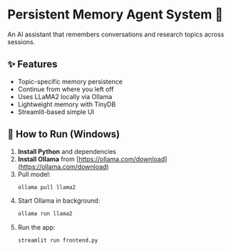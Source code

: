 # Persistent Memory Agent System 🧠

An AI assistant that remembers conversations and research topics across sessions.

## ✨ Features
- Topic-specific memory persistence
- Continue from where you left off
- Uses LLaMA2 locally via Ollama
- Lightweight memory with TinyDB
- Streamlit-based simple UI

## 🚀 How to Run (Windows)
1. **Install Python** and dependencies  
2. **Install Ollama** from [https://ollama.com/download](https://ollama.com/download)  
3. Pull model:
    ```bash
    ollama pull llama2
    ```
4. Start Ollama in background:
    ```bash
    ollama run llama2
    ```
5. Run the app:
    ```bash
    streamlit run frontend.py
    ```
